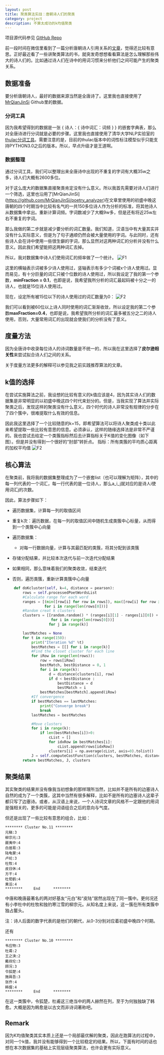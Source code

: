 ```yaml
---
layout: post
title: 聚类算法实战：唐朝诗人们的聚类
category: project
description: 不算太成功的k均值聚类
---
```

项目源代码参见 [GitHub Repo](https://github.com/ZhiyuanLIPlus/TangPoetCluster)

前一段时间在微信里看到了一篇分析唐朝诗人引用关系的[文章](https://mp.weixin.qq.com/s?__biz=MzI0NTUxMjgyOA==&mid=2247483750&idx=1&sn=dd883b547a3fc4343a3dcce1abea3719&chksm=e94c2e75de3ba7631ffd7abff8a89ea56fda63b2f3d3bb81fd845ef5fd3e9207b41230900288&mpshare=1&scene=1&srcid=0314HdoeYueFNse6H7j18qfx&pass_ticket=P5NYT1vI3xq6gboRVFuq64N9z2Yp0ADF4pMH3nRnXAhGuoM7eROG8O2lhVg%2BIvoR#rd)，觉得还比较有意思。正好最近看了一些讲聚类算法的书，就突发奇想想看看算法是怎么理解那些伟大的诗人们的。比如通过诗人们在诗中的用词习惯来分析他们之间可能产生的聚类关系。

## 数据准备
要分析唐朝诗人，最好的数据来源当然是全唐诗了。这里我也直接使用了[MrQianJinSi](https://github.com/MrQianJinSi/poetry_analyzer) Github里的数据。

### 分词工具
因为我希望得到的数据是一张 { 诗人：{ 诗中词汇：词频 } } 的嵌套字典表，那么对全唐诗进行分词就是必要的步骤。这里我也直接使用了清华大学NLP实验室的[thulac分词工具](http://thulac.thunlp.org/)。需要注意的是，目前的thulac版本中的词性标注模型似乎只能支持PYTHON3.0之后的版本。所以，早点升级才是王道啊。

### 数据整理
通过分词工具，我们可以整理出来全唐诗中出现的不重复的字词有大概35w之多，诗人们大概有2600多位。

对于这么庞大的数据集直接聚类肯定没有什么意义。所以我首先需要对诗人们进行一个筛选，这里也沿用了[MrQianJinSi] (https://github.com/MrQianJinSi/poetry_analyzer)在文章里使用的初盛中晚这唐朝的四个时期当中比较有名气的一共150多位诗人作为分析的标准，将其他诗人从数据集中拿出。重新计算词频。字词数减少了大概9w多，但是还有将近25w左右不重复的字词。

那么我做的第二步就是减少要分析的词汇数量。我们知道，汉语当中有大量其实并没有什么实际意义，但是为了句子通顺仍然会被大量使用的字词。与此同时，还有些诗人会在诗中使用一些很生僻的字词，那么显然对这两种词汇的分析并没有什么意义。因此我们希望能把这两种词汇去掉。

所以，我对数据集中诗人们使用词汇的频率做了一个统计。
![F1](/images/blog/F1.png)

这里的横轴表示词被多少诗人使用过，竖轴表示有多少个词被x个诗人使用过。显而易见，有十分巨量的词汇只被个位数的诗人使用过，所以我设定了我的第一个参数，**minFraction = 0.1**，也即是说，我希望我所分析的词汇最起码被十分之一的诗人，也就是15位诗人使用过。

现在，设定所有被15位以下的诗人使用过的词汇数量为0：
![F2](/images/blog/F2.png)

我们可以看到被60位以上诗人同时使用的词汇渐渐收敛，所以设定我的第二个参数**maxFraction=0.4**，也即是说，我希望我所分析的词汇最多被五分之二的诗人使用，否则，大量常用词汇的出现就会使我们的分析没有了意义。

## 度量方法
因为全唐诗中收录每位诗人的诗词数量是不统一的，所以我在这里选择了**皮尔逊相关性**来尝试拟合诗人们之间的关系。

关于度量方法更多的解释可以参见我之前实践推荐算法的文章。

## k值的选择
在尝试实施算法之前，我设想的比较有意义的k值应该是4，因为其实诗人们的数据集是非常明显的以初盛中晚这四个时代来划分的。但是，当我实现了算法并实际聚类之后，发现这样的聚类没有什么意义，四个时代的诗人非常没有规律的分步在了四个簇中，很难提取什么有效的信息。

因此我这里选择了一个比较随意的k=15，即希望算法可以将诗人聚类成十类以此来希望提取一些比较有意思的信息。必须承认，这样的随缘选择法是非常不严谨的。我也尝试去给定一个类簇指标然后去计算指标关于K值的变化图像（如下图）。但是并没有得到一个很好的“肘部”转折点。
指标：所有类簇的平均质心距离的加权平均值
![F2](/images/blog/2To120.png)

## 核心算法

在聚类前，我将我的数据集整理成为了一个嵌套list（也可以理解为矩阵），其中的每一列代表的一个词汇，每一行代表的是一位诗人，那么a_i_j就对应的是诗人i使用词汇j的次数。

因此，算法步骤如下：
- 遍历数据集，计算每一列的取值区间

- 重复k次：遍历数据，在每一列的取值区间中随机生成类簇中心标量，从而得到一个类簇中心向量

- 遍历数据集：
    + 对每一行数据向量，计算与其最匹配的类簇，将其分配到该类簇

- 存储分配结果，并比较本次迭代与前一次迭代分配结果

- 如果相同，那么意味着我们的聚类收敛，结束迭代

- 否则，遍历类簇，重新计算类簇中心向量

```python
    def doKcluster(self, k=4, distance = pearson):
        rows = self.processedPoetWordsList
        #Calculate range for each word
        ranges = [(min([row[i] for row in rows]), max([row[i] for row in rows]))
                  for i in range(len(rows[0]))]
        #Random creat k clusters
        clusters = [[random.random() * (ranges[i][1] - ranges[i][0]) + ranges[i][0]
                     for i in range(len(rows[0]))]
                    for j in range(k)]

        lastMatches = None
        for t in range(150):
            print("Iteration %d" %t)
            bestMatches = [[] for i in range(k)]
            #Find the closet cluster for each line
            for iRow in range(len(rows)):
                row = rows[iRow]
                bestMatch, bestDistance = 0, 1
                for i in range(k):
                    d = distance(clusters[i], row)
                    if d < bestDistance :
                        bestDistance = d
                        bestMatch = i
                bestMatches[bestMatch].append(iRow)
            #If convergence
            if bestMatches == lastMatches:
                print("Converge break")
                break
            lastMatches = bestMatches

            #Move clusters
            for i in range(k):
                if len(bestMatches[i])>0:
                    cList = []
                    for idxRow in bestMatches[i]:
                        cList.append(rows[idxRow])
                    clusters[i] = np.average(cList, axis=0).tolist()
            J = self.computeCostFunction(clusters, bestMatches, distance)
        return bestMatches, J, clusters
```


## 聚类结果
其实聚类的结果并没有像我当初想象的那样理所当然，比如并不是所有的边塞诗人自然的成为了一个类簇，这其中当然有很多解释，比如不是所有的边塞诗人这辈子都只写了边塞诗。或者，从汉语上来说，一个人诗词文章的风格不一定跟他的用词是强相关的，更多的可能是词语组合之后的意向与气度。

但还是出现了一些比较有意思的组合，比如：
```
******** Cluster No.11 ********
元稹:3
柳宗元:3
聂夷中:4
白居易:3
陆龟蒙:4
卢纶:3
杜牧:4
皮日休:4
方干:4
杜荀鹤:4
黄滔:4
********     End      ******** 
```

中唐和晚唐最著名的两对好基友“元白”和“皮陆”居然出现在了同一簇中。更何况还有小李杜中的杜牧和独钓寒江雪的柳宗元。从知名度上来说，这一簇在所有类簇中独占鳌头。

注：诗人后面的数字代表的是他们的朝代，从0-3分别对应着初盛中晚四个时期。

还有
```
******** Cluster No.10 ********
韦应物:3
杜甫:2
王之涣:2
戴叔伦:3
顾况:3
令狐楚:4
施肩吾:3
张乔:4
韩偓:4
********     End      ******** 
```
在这一类簇中，令狐楚，杜甫这三绝当中的两人赫然在列，至于为何独独缺了韩愈。大概是因为韩愈是以古文而非诗词著称吧。

## Remark
因为K均值聚类其实本质上还是一个局部最优解的聚类，因此在跑算法的过程中，对同一个k值，我并没有能够得到一个比较稳定的结果。所以，下面有时间的话也想在本次数据集的基础上实现层级聚类算法，也许会更有实际意义。


